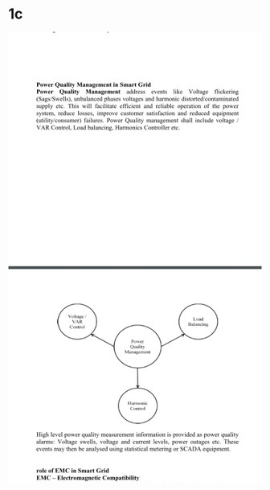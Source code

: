 # 1c
<!DOCTYPE html>
<html lang="en">
<head>
    <meta charset="UTF-8">
    <meta http-equiv="X-UA-Compatible" content="IE=edge">
    <meta name="viewport" content="width=device-width, initial-scale=1.0">
    <title>Document</title>
</head>
<body>
   
   
   
   <img src="6.jpeg" alt=""><br>
   
  
 
  
 
   

   
   
   
   
    
   
</body>
</html>
